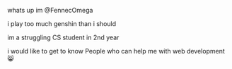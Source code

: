 whats up im @FennecOmega

i play too much genshin than i should

im a struggling CS student in 2nd year

i would like to get to know People who can help me with web development 😸

<!---
FennecOmega/FennecOmega is a ✨ special ✨ repository because its `README.md` (this file) appears on your GitHub profile.
You can click the Preview link to take a look at your changes.
--->
